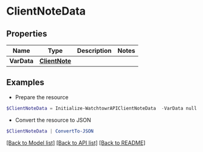 # ClientNoteData
## Properties

Name | Type | Description | Notes
------------ | ------------- | ------------- | -------------
**VarData** | [**ClientNote**](ClientNote.md) |  | 

## Examples

- Prepare the resource
```powershell
$ClientNoteData = Initialize-WatchtowrAPIClientNoteData  -VarData null
```

- Convert the resource to JSON
```powershell
$ClientNoteData | ConvertTo-JSON
```

[[Back to Model list]](../README.md#documentation-for-models) [[Back to API list]](../README.md#documentation-for-api-endpoints) [[Back to README]](../README.md)


